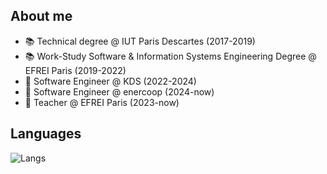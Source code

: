 ## About me

- 📚 Technical degree @ IUT Paris Descartes (2017-2019)
- 📚 Work-Study Software & Information Systems Engineering Degree @ EFREI Paris (2019-2022)
- 💼 Software Engineer @ KDS (2022-2024)
- 💼 Software Engineer @ enercoop (2024-now)
- 📐 Teacher @ EFREI Paris (2023-now)

## Languages 

![Langs](https://github-readme-stats.vercel.app/api/top-langs/?username=Ombrelin&layout=compact&langs_count=20&theme=dark)
